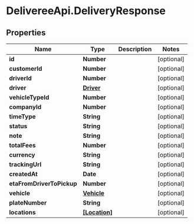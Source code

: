 # DelivereeApi.DeliveryResponse

## Properties

| Name                      | Type                          | Description | Notes      |
| ------------------------- | ----------------------------- | ----------- | ---------- |
| **id**                    | **Number**                    |             | [optional] |
| **customerId**            | **Number**                    |             | [optional] |
| **driverId**              | **Number**                    |             | [optional] |
| **driver**                | [**Driver**](Driver.md)       |             | [optional] |
| **vehicleTypeId**         | **Number**                    |             | [optional] |
| **companyId**             | **Number**                    |             | [optional] |
| **timeType**              | **String**                    |             | [optional] |
| **status**                | **String**                    |             | [optional] |
| **note**                  | **String**                    |             | [optional] |
| **totalFees**             | **Number**                    |             | [optional] |
| **currency**              | **String**                    |             | [optional] |
| **trackingUrl**           | **String**                    |             | [optional] |
| **createdAt**             | **Date**                      |             | [optional] |
| **etaFromDriverToPickup** | **Number**                    |             | [optional] |
| **vehicle**               | [**Vehicle**](Vehicle.md)     |             | [optional] |
| **plateNumber**           | **String**                    |             | [optional] |
| **locations**             | [**[Location]**](Location.md) |             | [optional] |
